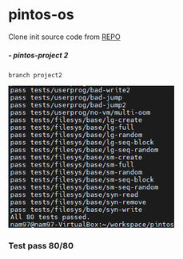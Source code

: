 # pintos-os
Clone init source code from [REPO](https://github.com/WyldeCat/pintos-anon)
##### - pintos-project 2
```
branch project2
```
![](DESIGNDOC/project2.png)

### Test pass 80/80

